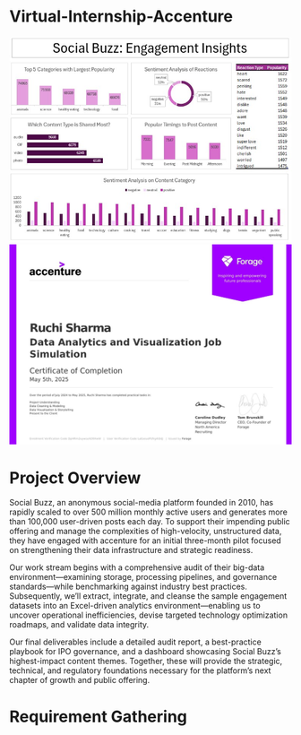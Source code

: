 # Virtual-Internship-Accenture
![Virtual-Internship-Accenture](Image_Dashboard.jpg) 
![Virtual-Internship-Accenture](Certificate_Of_Completion_Image.jpg)

# Project Overview
Social Buzz, an anonymous social-media platform founded in 2010, has rapidly scaled to over 500 million monthly active users and generates more than 100,000 user-driven posts each day. To support their impending public offering and manage the complexities of high-velocity, unstructured data, they have engaged with accenture for an initial three-month pilot focused on strengthening their data infrastructure and strategic readiness.

Our work stream begins with a comprehensive audit of their big-data environment—examining storage, processing pipelines, and governance standards—while benchmarking against industry best practices. Subsequently, we’ll extract, integrate, and cleanse the sample engagement datasets into an Excel-driven analytics environment—enabling us to uncover operational inefficiencies, devise targeted technology optimization roadmaps, and validate data integrity.

Our final deliverables include a detailed audit report, a best-practice playbook for IPO governance, and a dashboard showcasing Social Buzz’s highest-impact content themes. Together, these will provide the strategic, technical, and regulatory foundations necessary for the platform’s next chapter of growth and public offering.

# Requirement Gathering
